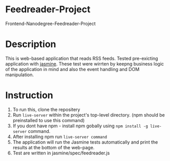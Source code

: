 # Feedreader-Project
Frontend-Nanodegree-Feedreader-Project

# Description 
This is web-based application that reads RSS feeds. Tested pre-exicting application with [jasmine](https://jasmine.github.io/).
These test were wirrten by keepng business logic of the application in mind and also the event handling and DOM manipulation.

# Instruction 
1. To run this, clone the repositery
2. Run `live-server` within the project's top-level directory. (npm should be preinstalled to use this command)
  1. If you dont have npm - install npm gobally using `npm install -g live-server` command.
  2. After installing npm run `live-server command`
3. The application will run the Jasmine tests automatically and print the results at the bottom of the web-page.
4. Test are written in jasmine/spec/feedreader.js 


